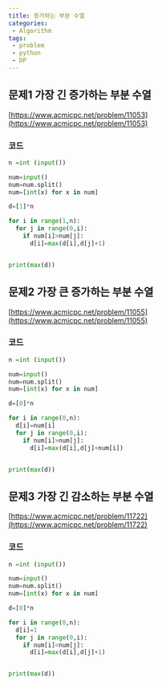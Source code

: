 ```yaml
---
title: 증가하는 부분 수열
categories:
 - Algorithm
tags:
 - problem
 - python
 - DP
---
```


## 문제1 가장 긴 증가하는 부분 수열

[https://www.acmicpc.net/problem/11053](https://www.acmicpc.net/problem/11053)

### 코드
```python
n =int (input())

num=input()
num=num.split()
num=[int(x) for x in num]

d=[1]*n

for i in range(1,n):
  for j in range(0,i):
    if num[i]>num[j]:
      d[i]=max(d[i],d[j]+1)


print(max(d))
```

## 문제2 가장 큰 증가하는 부분 수열

[https://www.acmicpc.net/problem/11055](https://www.acmicpc.net/problem/11055)

### 코드

```python
n =int (input())

num=input()
num=num.split()
num=[int(x) for x in num]

d=[0]*n

for i in range(0,n):
  d[i]=num[i]
  for j in range(0,i):
    if num[i]>num[j]:
      d[i]=max(d[i],d[j]+num[i])


print(max(d))
```

## 문제3 가장 긴 감소하는 부분 수열

[https://www.acmicpc.net/problem/11722](https://www.acmicpc.net/problem/11722)

### 코드

```python
n =int (input())

num=input()
num=num.split()
num=[int(x) for x in num]

d=[0]*n

for i in range(0,n):
  d[i]=1
  for j in range(0,i):
    if num[i]<num[j]:
      d[i]=max(d[i],d[j]+1)


print(max(d))
```